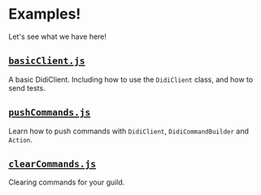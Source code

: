 # Examples!
Let's see what we have here!

## [`basicClient.js`](https://github.com/LittleCow-moo/didi-interact/blob/main/docs/examples/basicClient.js)
A basic DidiClient. Including how to use the `DidiClient` class, and how to send tests.

## [`pushCommands.js`](https://github.com/LittleCow-moo/didi-interact/blob/main/docs/examples/pushCommands.js)
Learn how to push commands with `DidiClient`, `DidiCommandBuilder` and `Action`.

## [`clearCommands.js`](https://github.com/LittleCow-moo/didi-interact/blob/main/docs/examples/clearCommands.js)
Clearing commands for your guild. 
